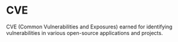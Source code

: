 # CVE
CVE (Common Vulnerabilities and Exposures) earned for identifying vulnerabilities in various open-source applications and projects.
